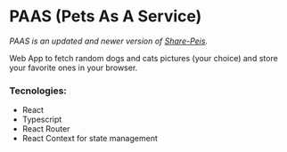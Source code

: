 # PAAS (Pets As A Service)

*PAAS is an updated and newer version of [Share-Peis](github.com/lmhmDev/share-peis).*

Web App to fetch random dogs and cats pictures (your choice) and store your favorite ones in your browser.

### Tecnologies:
- React
- Typescript
- React Router
- React Context for state management
